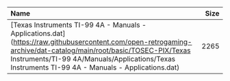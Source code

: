 |Name|Size|
|:---|---:|
|[Texas Instruments TI-99 4A - Manuals - Applications.dat](https://raw.githubusercontent.com/open-retrogaming-archive/dat-catalog/main/root/basic/TOSEC-PIX/Texas Instruments/TI-99 4A/Manuals/Applications/Texas Instruments TI-99 4A - Manuals - Applications.dat)|2265|
